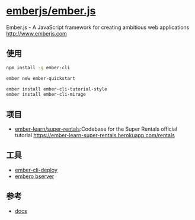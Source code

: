 # [emberjs/ember.js](https://github.com/emberjs/ember.js)

Ember.js - A JavaScript framework for creating ambitious web applications http://www.emberjs.com

## 使用

```sh
npm install -g ember-cli

ember new ember-quickstart

ember install ember-cli-tutorial-style
ember install ember-cli-mirage
```

## 项目

* [ember-learn/super-rentals](https://github.com/ember-learn/super-rentals):Codebase for the Super Rentals official tutorial https://ember-learn-super-rentals.herokuapp.com/rentals

## 工具

* [ember-cli-deploy](http://ember-cli-deploy.com/)
* [embero bserver](https://emberobserver.com/)

## 参考

* [docs](https://guides.emberjs.com/)
